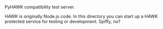 PyHAWK compatibility test server.

HAWK is originally Node.js code.
In this directory you can start up a HAWK protected service for testing or development.
Spiffy, no?